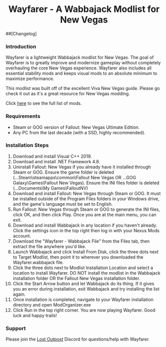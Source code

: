 <div align="center">

# Wayfarer - A Wabbajack Modlist for New Vegas
  
  </div>
  
##[Changelog]

### Introduction

Wayfarer is a lightweight Wabbajack modlist for New Vegas. The goal of Wayfarer is to greatly improve and modernize gameplay without completely overhauling the core New Vegas experience. Wayfarer also includes all essential stability mods and keeps visual mods to an absolute minimum to maximize performance.

This modlist was built off of the excellent Viva New Vegas guide. Please go check it out as it's a great resource for New Vegas modding.

Click [here](https://loadorderlibrary.com/lists/wayfarer) to see the full list of mods.

### Requirements

- Steam or GOG version of Fallout: New Vegas Ultimate Edition.
- Any PC from the last decade (with a SSD, highly recommended).


### Installation Steps

1. Download and install Visual C++ 2019.
2. Download and install .NET Framework 4.8.
3. Uninstall Fallout: New Vegas if you already have it installed through Steam or GOG. Ensure the game folder is deleted (...Steam\steamapps\common\Fallout New Vegas OR ...GOG Galaxy\Games\Fallout New Vegas). Ensure the INI files folder is deleted (...Documents\My Games\FalloutNV)
4. Download and install Fallout: New Vegas through Steam or GOG. It must be installed outside of the Program Files folders in your Windows drive, and the game's language must be set to English.
5. Run Fallout: New Vegas through Steam or GOG to generate the INI files, click OK, and then click Play. Once you are at the main menu, you can exit.
6. Download and install Wabbajack in any location if you haven't already. Click the settings icon in the top right then log in with your Nexus Mods account.
7. Download the "Wayfarer - Wabbajack File" from the Files tab, then extract the file anywhere you'd like.
8. Launch Wabbajack and click Install From Disk, click the three dots next to Target Modlist, then point it to wherever you downloaded the Wayfarer.wabbajack file.
9. Click the three dots next to Modlist Installation Location and select a location to install Wayfarer. DO NOT install the modlist in the Wabbajack installation folder OR the Fallout New Vegas installation folder.
10. Click the Start Arrow button and let Wabbajack do its thing. If it gives you an error during installation, exit Wabbajack and try installing the list again.
11. Once installation is completed, navigate to your Wayfarer installation directory and open ModOrganizer.exe
12. Click Run in the top right corner. You are now playing Wayfarer. Good luck and happy trails!


### Support
Please join the [Lost Outpost](https://discord.com/invite/WF66mMu) Discord for questions/help with Wayfarer.
